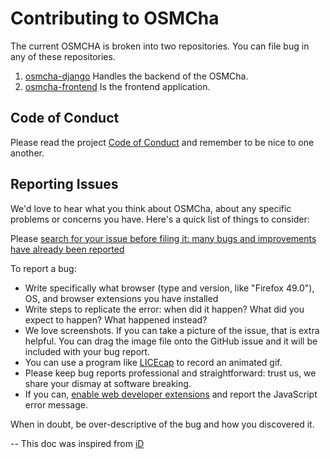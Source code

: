 # Contributing to OSMCha

The current OSMCHA is broken into two repositories. You can file bug in any of these repositories.
1. [osmcha-django](https://github.com/willemarcel/osmcha-django) Handles the backend of the OSMCha.
2. [osmcha-frontend](https://github.com/mapbox/osmcha-frontend) Is the frontend application.

## Code of Conduct

Please read the project
[Code of Conduct](CODE_OF_CONDUCT.md) and remember to be nice to one another.

## Reporting Issues

We'd love to hear what you think about OSMCha, about any specific problems or
concerns you have. Here's a quick list of things to consider:

Please [search for your issue before filing it: many bugs and improvements have already been reported](https://github.com/search?l=&q=repo%3Amapbox%2Fosmcha-frontend&type=Issues)

To report a bug:

* Write specifically what browser (type and version, like "Firefox 49.0"), OS,
and browser extensions you have installed
* Write steps to replicate the error: when did it happen? What did you expect to happen?
What happened instead?
* We love screenshots.  If you can take a picture of the issue, that is extra helpful.
You can drag the image file onto the GitHub issue and it will be included with your bug report.
* You can use a program like [LICEcap](http://www.cockos.com/licecap/) to record an animated gif.
* Please keep bug reports professional and straightforward: trust us, we share your dismay at software breaking.
* If you can, [enable web developer extensions](http://debugbrowser.com/) and report the
JavaScript error message.

When in doubt, be over-descriptive of the bug and how you discovered it.

-- This doc was inspired from [iD](https://github.com/openstreetmap/iD/blob/master/CONTRIBUTING.md)

